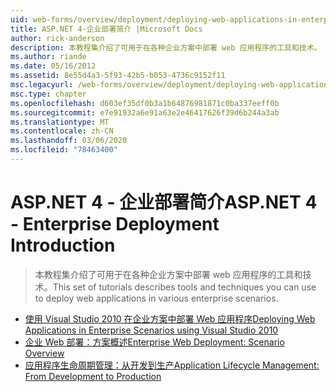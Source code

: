 ```yaml
---
uid: web-forms/overview/deployment/deploying-web-applications-in-enterprise-scenarios/index
title: ASP.NET 4-企业部署简介 |Microsoft Docs
author: rick-anderson
description: 本教程集介绍了可用于在各种企业方案中部署 web 应用程序的工具和技术。
ms.author: riande
ms.date: 05/16/2012
ms.assetid: 8e55d4a3-5f93-42b5-b053-4736c9152f11
msc.legacyurl: /web-forms/overview/deployment/deploying-web-applications-in-enterprise-scenarios
msc.type: chapter
ms.openlocfilehash: d603ef35df0b3a1b64876981871c0ba337eeff0b
ms.sourcegitcommit: e7e91932a6e91a63e2e46417626f39d6b244a3ab
ms.translationtype: MT
ms.contentlocale: zh-CN
ms.lasthandoff: 03/06/2020
ms.locfileid: "78463400"
---
```

# <a name="aspnet-4---enterprise-deployment-introduction"></a><span data-ttu-id="c359d-103">ASP.NET 4 - 企业部署简介</span><span class="sxs-lookup"><span data-stu-id="c359d-103">ASP.NET 4 - Enterprise Deployment Introduction</span></span>

> <span data-ttu-id="c359d-104">本教程集介绍了可用于在各种企业方案中部署 web 应用程序的工具和技术。</span><span class="sxs-lookup"><span data-stu-id="c359d-104">This set of tutorials describes tools and techniques you can use to deploy web applications in various enterprise scenarios.</span></span>

- [<span data-ttu-id="c359d-105">使用 Visual Studio 2010 在企业方案中部署 Web 应用程序</span><span class="sxs-lookup"><span data-stu-id="c359d-105">Deploying Web Applications in Enterprise Scenarios using Visual Studio 2010</span></span>](deploying-web-applications-in-enterprise-scenarios.md)
- [<span data-ttu-id="c359d-106">企业 Web 部署：方案概述</span><span class="sxs-lookup"><span data-stu-id="c359d-106">Enterprise Web Deployment: Scenario Overview</span></span>](enterprise-web-deployment-scenario-overview.md)
- [<span data-ttu-id="c359d-107">应用程序生命周期管理：从开发到生产</span><span class="sxs-lookup"><span data-stu-id="c359d-107">Application Lifecycle Management: From Development to Production</span></span>](application-lifecycle-management-from-development-to-production.md)
